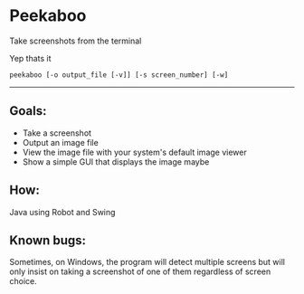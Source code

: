 # Peekaboo

Take screenshots from the terminal

Yep thats it

```
peekaboo [-o output_file [-v]] [-s screen_number] [-w]
```

---

## Goals:
- Take a screenshot
- Output an image file
- View the image file with your system's default image viewer
- Show a simple GUI that displays the image maybe

## How:
Java using Robot and Swing

## Known bugs:
Sometimes, on Windows, the program will detect multiple screens but will only insist on taking a screenshot of one of them regardless of screen choice.
